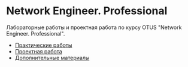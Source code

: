 # Network Engineer. Professional 

Лабораторные работы и проектная работа по курсу OTUS "Network Engineer. Professional".

 - [Практические работы](labs/)
 - [Проектная работа](project_work/)
 - [Дополнительные материалы](materials/)

